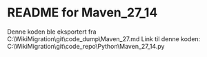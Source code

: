 # README for Maven_27_14
Denne koden ble eksportert fra C:\WikiMigration\git\code_dump\Maven_27.md
Link til denne koden: C:\WikiMigration\git\code_repo\Python\Maven_27_14.py
